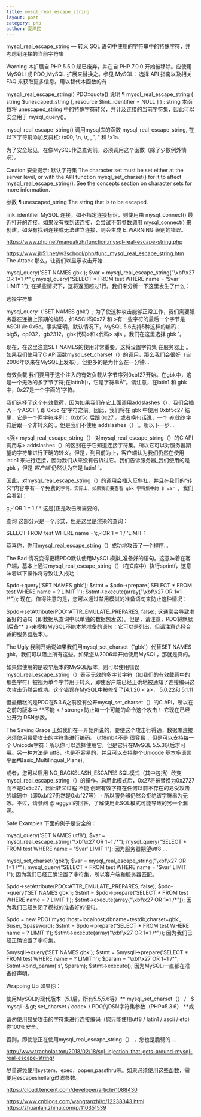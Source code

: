 ```yaml
---
title: mysql_real_escape_string
layout: post
category: php
author: 夏泽民
---
```

mysql_real_escape_string — 转义 SQL 语句中使用的字符串中的特殊字符，并考虑到连接的当前字符集

Warning
本扩展自 PHP 5.5.0 起已废弃，并在自 PHP 7.0.0 开始被移除。应使用 MySQLi 或 PDO_MySQL 扩展来替换之。参见 MySQL：选择 API 指南以及相关 FAQ 来获取更多信息。用以替代本函数的有：

mysqli_real_escape_string()
PDO::quote()
说明 ¶
mysql_real_escape_string ( string $unescaped_string [, resource $link_identifier = NULL ] ) : string
本函数将 unescaped_string 中的特殊字符转义，并计及连接的当前字符集，因此可以安全用于 mysql_query()。

mysql_real_escape_string() 调用mysql库的函数 mysql_real_escape_string, 在以下字符前添加反斜杠: \x00, \n, \r, \, ', " 和 \x1a.

为了安全起见，在像MySQL传送查询前，必须调用这个函数（除了少数例外情况）。

Caution
安全提示: 默认字符集
The character set must be set either at the server level, or with the API function mysql_set_charset() for it to affect mysql_real_escape_string(). See the concepts section on character sets for more information.

参数 ¶
unescaped_string
The string that is to be escaped.

link_identifier
MySQL 连接。如不指定连接标识，则使用由 mysql_connect() 最近打开的连接。如果没有找到该连接，会尝试不带参数调用 mysql_connect() 来创建。如没有找到连接或无法建立连接，则会生成 E_WARNING 级别的错误。

https://www.php.net/manual/zh/function.mysql-real-escape-string.php
<!-- more -->
https://www.jb51.net/w3school/php/func_mysql_real_escape_string.htm
The Attack
那么，让我们以显示攻击开始…

mysql_query('SET NAMES gbk');
$var = mysql_real_escape_string("\xbf\x27 OR 1=1 /*");
mysql_query("SELECT * FROM test WHERE name = '$var' LIMIT 1");
在某些情况下，这将返回超过1行。我们来分析一下这里发生了什么：

选择字符集

mysql_query（'SET NAMES gbk'）;
为了使这种攻击能够正常工作，我们需要服务器在连接上预期的编码，如ASCII码0x27 和 >有一些字符的最后一个字节是ASCII \ie 0x5c。事实证明，默认情况下，MySQL 5.6支持5种这样的编码：big5，cp932，gb2312，gbk代码>和<代码> sjis 。我们在这里选择 gbk `。

现在，在这里注意SET NAMES的使用非常重要。这将设置字符集 在服务器上 。如果我们使用了C API函数mysql_set_charset（）的调用，那么我们会很好（自2006年以来在MySQL上发布）。但更多的是为什么在一分钟…

有效负载
我们要用于这个注入的有效负载从字节序列0xbf27开始。在gbk中，这是一个无效的多字节字符;在latin1中，它是字符串Â''。请注意，在latin1 和 gbk中，0x27是一个字面的'字符。

我们选择了这个有效载荷，因为如果我们在它上面调用addslashes（），我们会插入一个ASCII \ 即 0x5c
在‘字符之前。因此，我们将在 gbk 中使用 0xbf5c27 结尾，它是一个两字符序列： 0xbf5c 后跟 0x27 。或者换句话说，一个 _有效的_ 字符后跟一个非转义的‘。但是我们不使用 addslashes（）`。所以下一步…

<强> mysql_real_escape_string（）
对mysql_real_escape_string（）的C API调用与>
addslashes（）的区别在于它知道连接字符集。所以它可以对服务器期望的字符集进行正确的转义。但是，到目前为止，客户端认为我们仍然在使用latin1 来进行连接，因为我们从来没有告诉过它。我们告诉服务器_我们使用的是 gbk ，但是 _客户端_ 仍然认为它是 latin1 `。

因此，对mysql_real_escape_string（）的调用会插入反斜杠，并且在我们的“转义”内容中有一个免费的`字符。实际上，如果我们要查看 gbk 字符集中的 $ var `，我们会看到：

ç¸-'OR 1 = 1 / * 
这是[正是攻击所需要的。

查询
这部分只是一个形式，但是这里是渲染的查询：

SELECT FROM test WHERE name =’ç¸-‘OR 1 = 1 / ‘LIMIT 1

恭喜你，你用mysql_real_escape_string（）成功地攻击了一个程序…

The Bad
情况变得更糟PDO默认使用MySQL模拟_准备好的语句。这意味着在客户端，基本上通过mysql_real_escape_string（）（在C库中）执行sprintf，这意味着以下操作将导致注入成功：

$pdo->query('SET NAMES gbk');
$stmt = $pdo->prepare('SELECT * FROM test WHERE name = ? LIMIT 1');
$stmt->execute(array("\xbf\x27 OR 1=1 /*"));
现在，值得注意的是，您可以通过禁用模拟的准备语句来防止这种情况：

$pdo->setAttribute(PDO::ATTR_EMULATE_PREPARES, false);
这通常会导致准备好的语句（即数据从查询中以单独的数据包发送）。但是，请注意，PDO将默默[后备**
a>来模拟MySQL不能本地准备的语句：它可以是列出，但请注意选择合适的服务器版本）。

The Ugly
我刚开始说如果我们用mysql_set_charset（'gbk'）代替SET NAMES gbk，我们可以阻止所有这些。如果您从2006年开始使用MySQL，那就是真的。

如果您使用的是较早版本的MySQL版本，则可以使用错误 mysql_real_escape_string（）表示无效的多字节字符（如我们的有效载荷中的那些字符）被视为单个字节用于转义，即使客户端已经正确地被通知了连接编码这次攻击仍然会成功。这个错误在MySQL中被修复了[4.1.20 < a>， 5.0.22和 5.1.11

但最糟糕的是PDO在5.3.6之前没有公开mysql_set_charset（）的C API，所以在之前的版本中 **不能 < /
strong>防止每一个可能的命令这个攻击！ 它现在已经公开为 DSN参数。

The Saving Grace
正如我们在一开始所说的，要使这个攻击行得通，数据库连接必须使用易受攻击的字符集进行编码。 utf8mb4不是 很容易
，但是可以支持每一个 Unicode字符：所以你可以选择使用它，但是它只在MySQL 5.5.3以后才可用。另一种方法是 utf8，也是不容易的，并且可以支持整个Unicode
基本多语言平面#Basic_Multilingual_Plane)。

或者，您可以启用 NO_BACKSLASH_ESCAPES SQL模式（其中包括）改变mysql_real_escape_string（）的操作。启用此模式后，0x27将被替换为0x2727而不是0x5c27，因此转义过程 不能 创建有效字符在任何以前不存在的易受攻击的编码中（即0xbf27仍然是0xbf27等） -
所以服务器仍然会拒绝该字符串为无效。不过，请参阅 @
eggyal的回答，了解使用此SQL模式可能导致的另一个漏洞。

Safe Examples
下面的例子是安全的：

mysql_query('SET NAMES utf8');
$var = mysql_real_escape_string("\xbf\x27 OR 1=1 /*");
mysql_query("SELECT * FROM test WHERE name = '$var' LIMIT 1");
因为服务器期望utf8 …

mysql_set_charset('gbk');
$var = mysql_real_escape_string("\xbf\x27 OR 1=1 /*");
mysql_query("SELECT * FROM test WHERE name = '$var' LIMIT 1");
因为我们已经正确设置了字符集，所以客户端和服务器匹配。

$pdo->setAttribute(PDO::ATTR_EMULATE_PREPARES, false);
$pdo->query('SET NAMES gbk');
$stmt = $pdo->prepare('SELECT * FROM test WHERE name = ? LIMIT 1');
$stmt->execute(array("\xbf\x27 OR 1=1 /*"));
因为我们已经关闭了模拟的准备好的语句。

$pdo = new PDO('mysql:host=localhost;dbname=testdb;charset=gbk', $user, $password);
$stmt = $pdo->prepare('SELECT * FROM test WHERE name = ? LIMIT 1');
$stmt->execute(array("\xbf\x27 OR 1=1 /*"));
因为我们已经正确设置了字符集。

$mysqli->query('SET NAMES gbk');
$stmt = $mysqli->prepare('SELECT * FROM test WHERE name = ? LIMIT 1');
$param = "\xbf\x27 OR 1=1 /*";
$stmt->bind_param('s', $param);
$stmt->execute();
因为MySQLi一直都在准备好声明。

Wrapping Up
如果你：

使用MySQL的现代版本（5.1后，所有5.5,5.6等）** mysql_set_charset（） / ` $ mysqli-＆gt; set_charset / code> / PDO的DSN字符集参数（PHP≥5.3.6）
**或

请勿使用易受攻击的字符集进行连接编码（您只能使用utf8 / latin1 / ascii / etc）
你100％安全。

否则，即使您正在使用mysql_real_escape_string（） ，您也是脆弱的 …

http://www.tracholar.top/2018/02/18/sql-injection-that-gets-around-mysql-real-escape-string/

尽量避免使用system，exec，popen,passthru等。如果必须使用这些函数，需要用escapeshellarg过滤参数。

https://cloud.tencent.com/developer/article/1088430

https://www.cnblogs.com/wangtanzhi/p/12238343.html
https://zhuanlan.zhihu.com/p/110351539